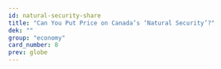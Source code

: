 ```yaml
---
id: natural-security-share
title: "Can You Put Price on Canada’s ‘Natural Security’?"
dek: ""
group: "economy"
card_number: 8
prev: globe
---
```


